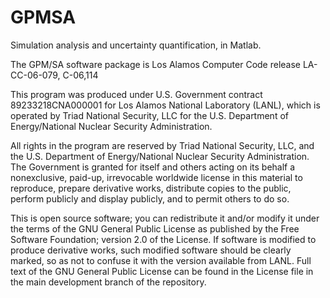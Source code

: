 # GPMSA
Simulation analysis and uncertainty quantification, in Matlab. 

The GPM/SA software package is Los Alamos Computer Code release LA-CC-06-079, C-06,114

This program was produced under U.S. Government contract 89233218CNA000001 for Los Alamos National Laboratory (LANL), which is operated by Triad National Security, LLC for the U.S. Department of Energy/National Nuclear Security Administration.

All rights in the program are reserved by Triad National Security, LLC, and the U.S. Department of Energy/National Nuclear Security Administration. The Government is granted for itself and others acting on its behalf a nonexclusive, paid-up, irrevocable worldwide license in this material to reproduce, prepare derivative works, distribute copies to the public, perform publicly and display publicly, and to permit others to do so.

This is open source software; you can redistribute it and/or modify it under the terms of the GNU General Public License as published by the Free Software Foundation; version 2.0 of the License. If software is modified to produce derivative works, such modified software should be clearly marked, so as not to confuse it with the version available from LANL. Full text of the GNU General Public License can be found in the License file in the main development branch of the repository.